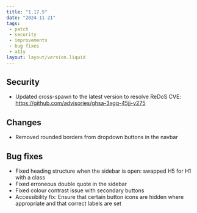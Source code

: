 ```yaml
---
title: "1.17.5"
date: "2024-11-21"
tags: 
 - patch
 - security
 - improvements
 - bug fixes
 - a11y
layout: layout/version.liquid
---
```

## Security
- Updated cross-spawn to the latest version to resolve ReDoS CVE: https://github.com/advisories/ghsa-3xgq-45jj-v275

## Changes
- Removed rounded borders from dropdown buttons in the navbar

## Bug fixes
- Fixed heading structure when the sidebar is open: swapped H5 for H1 with a class
- Fixed erroneous double quote in the sidebar
- Fixed colour contrast issue with secondary buttons
- Accessibility fix: Ensure that certain button icons are hidden where appropriate and that correct labels are set